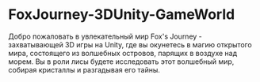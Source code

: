 # FoxJourney-3DUnity-GameWorld
Добро пожаловать в увлекательный мир Fox's Journey - захватывающей 3D игры на Unity, где вы окунетесь в магию открытого мира, состоящего из волшебных островов, парящих в воздухе над морем. Вы в роли лисы будете исследовать этот волшебный мир, собирая кристаллы и разгадывая его тайны.
